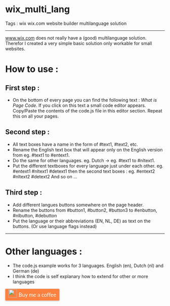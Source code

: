 # wix_multi_lang 
Tags : wix wix.com website builder multilanguage solution

---

www.wix.com does not really have a (good) multilanguage solution.
Therefor I created a very simple basic solution only workable for small websites.

# How to use :

## First step :
- On the bottom of every page you can find the following text : *What is <sitename> Page Code*. If you click on this text a small code editor appears. Copy/Paste the contents of the code.js file in this editor section. Repeat this on all your pages.

## Second step :
- All text boxes have a name in the form of #text1, #text2, etc.
- Rename the English text box that will appear only on the English version from eg. #text1 to #entext1.
- Do the same for other languages. eg. Dutch -> eg. #text1 to #nltext1.
- Put the different textboxes for every language just under each other.
eg.
#entext1
#nltext1
#detext1
then the second text boxes : 
eg.
#entext2
#nltext2
#detext2
And so on ...

## Third step :
- Add different langues buttons somewhere on the page header.
- Rename the buttons from #button1, #button2, #button3 to #enbutton, #nlbutton, #debutton
- Put the language or their abbreviations (EN, NL, DE) as text on the buttons. (Or use language flags instead)

---

# Other languages :

- The code.js example works for 3 languages. English (en), Dutch (nl) and German (de)
- I think the code is self explanary how to extend for other or more languages

<style>.bmc-button img{width: 27px !important;margin-bottom: 1px !important;box-shadow: none !important;border: none !important;vertical-align: middle !important;}.bmc-button{line-height: 36px !important;height:37px !important;text-decoration: none !important;display:inline-flex !important;color:#FFFFFF !important;background-color:#FF813F !important;border-radius: 3px !important;border: 1px solid transparent !important;padding: 0px 9px !important;font-size: 17px !important;letter-spacing:-0.08px !important;box-shadow: 0px 1px 2px rgba(190, 190, 190, 0.5) !important;-webkit-box-shadow: 0px 1px 2px 2px rgba(190, 190, 190, 0.5) !important;margin: 0 auto !important;font-family:'Lato', sans-serif !important;-webkit-box-sizing: border-box !important;box-sizing: border-box !important;-o-transition: 0.3s all linear !important;-webkit-transition: 0.3s all linear !important;-moz-transition: 0.3s all linear !important;-ms-transition: 0.3s all linear !important;transition: 0.3s all linear !important;}.bmc-button:hover, .bmc-button:active, .bmc-button:focus {-webkit-box-shadow: 0px 1px 2px 2px rgba(190, 190, 190, 0.5) !important;text-decoration: none !important;box-shadow: 0px 1px 2px 2px rgba(190, 190, 190, 0.5) !important;opacity: 0.85 !important;color:#FFFFFF !important;}</style><link href="https://fonts.googleapis.com/css?family=Lato&subset=latin,latin-ext" rel="stylesheet"><a class="bmc-button" target="_blank" href="https://www.buymeacoffee.com/Vc3P0zg9X"><img src="https://bmc-cdn.nyc3.digitaloceanspaces.com/BMC-button-images/BMC-btn-logo.svg" alt="Buy me a coffee"><span style="margin-left:5px">Buy me a coffee</span></a>
